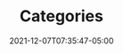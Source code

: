---
title: "Categories"
date: 2021-12-07T07:35:47-05:00
menu: "topnav"
link: "/blog/categories/"
weight: 50
---